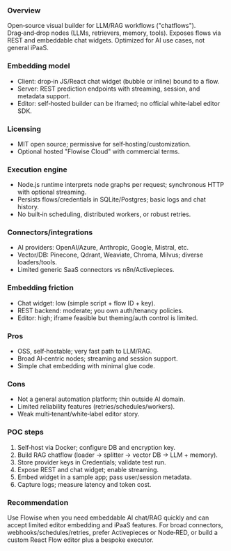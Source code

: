 ### Overview
Open‑source visual builder for LLM/RAG workflows ("chatflows"). Drag‑and‑drop nodes (LLMs, retrievers, memory, tools). Exposes flows via REST and embeddable chat widgets. Optimized for AI use cases, not general iPaaS.

### Embedding model
- Client: drop‑in JS/React chat widget (bubble or inline) bound to a flow.
- Server: REST prediction endpoints with streaming, session, and metadata support.
- Editor: self‑hosted builder can be iframed; no official white‑label editor SDK.

### Licensing
- MIT open source; permissive for self‑hosting/customization.
- Optional hosted "Flowise Cloud" with commercial terms.

### Execution engine
- Node.js runtime interprets node graphs per request; synchronous HTTP with optional streaming.
- Persists flows/credentials in SQLite/Postgres; basic logs and chat history.
- No built‑in scheduling, distributed workers, or robust retries.

### Connectors/integrations
- AI providers: OpenAI/Azure, Anthropic, Google, Mistral, etc.
- Vector/DB: Pinecone, Qdrant, Weaviate, Chroma, Milvus; diverse loaders/tools.
- Limited generic SaaS connectors vs n8n/Activepieces.

### Embedding friction
- Chat widget: low (simple script + flow ID + key).
- REST backend: moderate; you own auth/tenancy policies.
- Editor: high; iframe feasible but theming/auth control is limited.

### Pros
- OSS, self‑hostable; very fast path to LLM/RAG.
- Broad AI‑centric nodes; streaming and session support.
- Simple chat embedding with minimal glue code.

### Cons
- Not a general automation platform; thin outside AI domain.
- Limited reliability features (retries/schedules/workers).
- Weak multi‑tenant/white‑label editor story.

### POC steps
1) Self‑host via Docker; configure DB and encryption key.
2) Build RAG chatflow (loader → splitter → vector DB → LLM + memory).
3) Store provider keys in Credentials; validate test run.
4) Expose REST and chat widget; enable streaming.
5) Embed widget in a sample app; pass user/session metadata.
6) Capture logs; measure latency and token cost.

### Recommendation
Use Flowise when you need embeddable AI chat/RAG quickly and can accept limited editor embedding and iPaaS features. For broad connectors, webhooks/schedules/retries, prefer Activepieces or Node‑RED, or build a custom React Flow editor plus a bespoke executor.